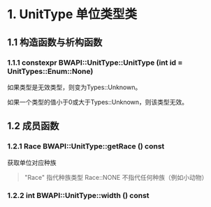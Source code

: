 # 1. UnitType 单位类型类
## 1.1 构造函数与析构函数
### 1.1.1 constexpr BWAPI::UnitType::UnitType (int id = UnitTypes::Enum::None)
如果类型是无效类型，则变为Types::Unknown。

如果一个类型的值小于0或大于Types::Unknown，则该类型无效。


## 1.2 成员函数
### 1.2.1 Race BWAPI::UnitType::getRace () const 
获取单位对应种族
> "Race" 指代种族类型
> Race::NONE 不指代任何种族（例如小动物）

### 1.2.2 int BWAPI::UnitType::width () const

